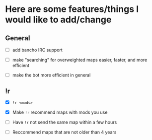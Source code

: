 # Here are some features/things I would like to add/change

## General
- [ ] add bancho IRC support
- [ ] make "searching" for overweighted maps easier, faster, and more efficient
- [ ] make the bot more efficient in general


## !r
- [X] `!r <mods>`
- [X] Make `!r` recommend maps with mods you use
- [ ] Have `!r` not send the same map within a few hours
- [ ] Reccommend maps that are not older than 4 years


